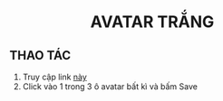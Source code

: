 <h1 align="center">AVATAR TRẮNG</h1>

## THAO TÁC
1. Truy cập link <a href="http://steamcommunity.com/games/homewars/Avatar/List">này</a>
2. Click vào 1 trong 3 ô avatar bất kì và bấm Save

